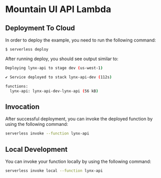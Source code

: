 # Mountain UI API Lambda

## Deployment To Cloud

In order to deploy the example, you need to run the following command:

```
$ serverless deploy
```

After running deploy, you should see output similar to:

```bash
Deploying lynx-api to stage dev (us-west-1)

✔ Service deployed to stack lynx-api-dev (112s)

functions:
  lynx-api: lynx-api-dev-lynx-api (56 kB)
```

## Invocation

After successful deployment, you can invoke the deployed function by using the following command:

```bash
serverless invoke --function lynx-api
```

## Local Development

You can invoke your function locally by using the following command:

```bash
serverless invoke local --function lynx-api
```
